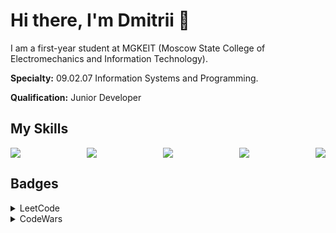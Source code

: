 <body>
  <div>
    <h1>Hi there, I'm Dmitrii 👋</h1>
  </div>
  <div>
    <p>I am a first-year student at MGKEIT (Moscow State College of Electromechanics and Information Technology).</p>
    <p><b>Specialty:</b> 09.02.07 Information Systems and Programming.</p>
    <p><b>Qualification:</b> Junior Developer</p>
  </div>
  <div>
    <h2>My Skills</h2>
    <div style="display: flex; justify-content: space-between; align-items: center;">
      <img src="https://skillicons.dev/icons?i=html"/>
      <img src="https://skillicons.dev/icons?i=css"/>
      <img src="https://skillicons.dev/icons?i=javascript"/>
      <img src="https://skillicons.dev/icons?i=git"/>
      <img src="https://skillicons.dev/icons?i=figma"/>
    </div>
  </div>
  <div>
    <h2>Badges</h2>
      <details>
        <summary>LeetCode</summary>
        <a href="https://leetcode.com/u/qoralgo/">
          <br/>
          <img src="https://leetcard.jacoblin.cool/qoralgo?animation=true&ext=activity" />
        </a>
      </details>      
      <details>
        <summary>CodeWars</summary>
        <a href="https://www.codewars.com/users/qoralgo">
          <br/>
          <img src="https://www.codewars.com/users/qoralgo/badges/large" />
        </a>
      </details>
  </div>
</body>
